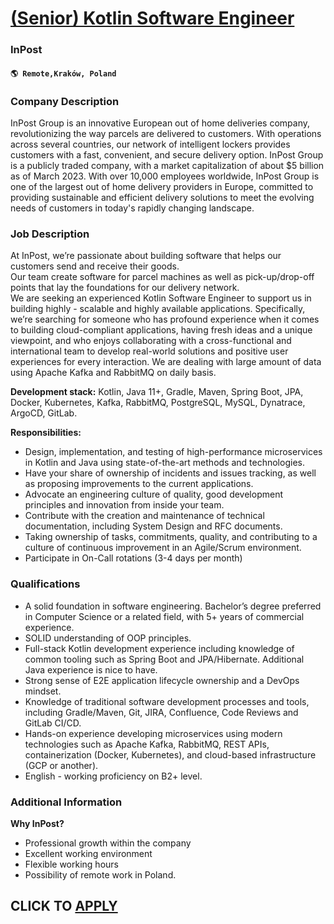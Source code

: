# [(Senior) Kotlin Software Engineer](https://www.remotewlb.com/apply/senior-kotlin-software-engineer-97986)  
### InPost  
#### `🌎 Remote,Kraków, Poland`  

### **Company Description**

InPost Group is an innovative European out of home deliveries company, revolutionizing the way parcels are delivered to customers. With operations across several countries, our network of intelligent lockers provides customers with a fast, convenient, and secure delivery option. InPost Group is a publicly traded company, with a market capitalization of about $5 billion as of March 2023. With over 10,000 employees worldwide, InPost Group is one of the largest out of home delivery providers in Europe, committed to providing sustainable and efficient delivery solutions to meet the evolving needs of customers in today's rapidly changing landscape.

###  **Job Description**

At InPost, we’re passionate about building software that helps our customers send and receive their goods.  
Our team create software for parcel machines as well as pick-up/drop-off points that lay the foundations for our delivery network.  
We are seeking an experienced Kotlin Software Engineer to support us in building highly - scalable and highly available applications. Specifically, we’re searching for someone who has profound experience when it comes to building cloud-compliant applications, having fresh ideas and a unique viewpoint, and who enjoys collaborating with a cross-functional and international team to develop real-world solutions and positive user experiences for every interaction. We are dealing with large amount of data using Apache Kafka and RabbitMQ on daily basis.

 **Development stack:** Kotlin, Java 11+, Gradle, Maven, Spring Boot, JPA, Docker, Kubernetes, Kafka, RabbitMQ, PostgreSQL, MySQL, Dynatrace, ArgoCD, GitLab.

 **Responsibilities:**

  * Design, implementation, and testing of high-performance microservices in Kotlin and Java using state-of-the-art methods and technologies.
  * Have your share of ownership of incidents and issues tracking, as well as proposing improvements to the current applications.
  * Advocate an engineering culture of quality, good development principles and innovation from inside your team.
  * Contribute with the creation and maintenance of technical documentation, including System Design and RFC documents.
  * Taking ownership of tasks, commitments, quality, and contributing to a culture of continuous improvement in an Agile/Scrum environment.
  * Participate in On-Call rotations (3-4 days per month)

###  **Qualifications**

  * A solid foundation in software engineering. Bachelor’s degree preferred in Computer Science or a related field, with 5+ years of commercial experience.
  * SOLID understanding of OOP principles.
  * Full-stack Kotlin development experience including knowledge of common tooling such as Spring Boot and JPA/Hibernate. Additional Java experience is nice to have.
  * Strong sense of E2E application lifecycle ownership and a DevOps mindset.
  * Knowledge of traditional software development processes and tools, including Gradle/Maven, Git, JIRA, Confluence, Code Reviews and GitLab CI/CD.
  * Hands-on experience developing microservices using modern technologies such as Apache Kafka, RabbitMQ, REST APIs, containerization (Docker, Kubernetes), and cloud-based infrastructure (GCP or another).
  * English - working proficiency on B2+ level.

###  **Additional Information**

 **Why InPost?**

  * Professional growth within the company
  * Excellent working environment
  * Flexible working hours
  * Possibility of remote work in Poland.

  
## CLICK TO [APPLY](https://www.remotewlb.com/apply/senior-kotlin-software-engineer-97986)


